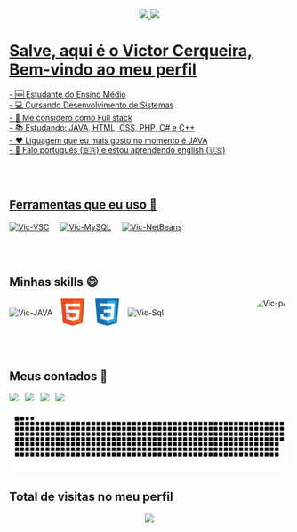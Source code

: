 <div align="center">
  <a href="https://github.com/brenaki">
  <img height="180em" src="https://github-readme-stats.vercel.app/api?username=brenaki&show_icons=true&theme=radical&include_all_commits=true&count_private=true"/>
  <img height="180em" src="https://github-readme-stats.vercel.app/api/top-langs/?username=brenaki&theme=radical"/>
</div>
  
# Salve, aqui é o Victor Cerqueira, Bem-vindo ao meu perfil  
  <div>
- 🆕 Estudante do Ensino Médio<br>
- 💻 Cursando Desenvolvimento de Sistemas<br>
- 🔭 Me considero como Full stack<br>
- 📚 Estudando: JAVA, HTML, CSS, PHP, C# e C++<br>
- ❤️ Liguagem que eu mais gosto no momento é JAVA<br>
- 💬 Falo português (🇧🇷) e estou aprendendo english (🇺🇸)<br>
</div>
  
  <br><br>

## Ferramentas que eu uso 💼
  <div style="display: inline_block">
  <a href="https://code.visualstudio.com/download" target="_blank"><img align="center" alt="Vic-VSC" height="50" width="50" src="https://cdn.discordapp.com/attachments/796077210720272394/903048001549922335/VSC.png"></a>
  &nbsp;&nbsp;&nbsp;
  <a href="https://www.mysql.com/downloads/" target="_blank"><img align="center" alt="Vic-MySQL" height="50" width="50" src="https://cdn.discordapp.com/attachments/796077210720272394/903047997301063720/MY-SQL.png"></a>
  &nbsp;&nbsp;&nbsp;
  <a href="https://netbeans.apache.org/download/index.html" target="_blank"><img align="center" alt="Vic-NetBeans" height="50" width="50" src="https://cdn.discordapp.com/attachments/796077210720272394/903048000178389082/NETBEANS.png"></a>
  </div>

  <br><br>

  ## Minhas skills 😄
<div style="display: inline_block">
  <img align="center" alt="Vic-JAVA" height="50" width="70" src="https://img.shields.io/badge/Java-ED8B00?style=for-the-badge&logo=java&logoColor=white">
  &nbsp;
  <img align="center" alt="Vic-HTML" height="50" width="50" src="https://raw.githubusercontent.com/devicons/devicon/master/icons/html5/html5-original.svg">
  &nbsp;
  <img align="center" alt="Vic-CSS" height="50" width="50" src="https://raw.githubusercontent.com/devicons/devicon/master/icons/css3/css3-original.svg">
  &nbsp;
  <img align="center" alt="Vic-Sql" height="50" width="70" src="https://img.shields.io/badge/MySQL-00000F?style=for-the-badge&logo=mysql&logoColor=white">
  &nbsp;
  <img align="right" alt="Vic-pic" height="150" style="border-radius:50px;" src="https://cdn.discordapp.com/attachments/782912374797500417/901906862889386005/C3Xr.gif"
</div>
  
  <br><br>
  
  ## Meus contados :iphone:
<div>
  <a href="https://instagram.com/victor_angelolc" target="_blank"><img src="https://img.shields.io/badge/-Instagram-%23E4405F?style=for-the-badge&logo=instagram&logoColor=white" target="_blank"></a>
  &nbsp;
  <a href="https://steamcommunity.com/profiles/76561198798646904" target="_blank"><img src="https://img.shields.io/badge/Steam-000000?style=for-the-badge&logo=steam&logoColor=white" target="_blank"></a>
  &nbsp;
  <a href = "mailto:victor.legat.cerqueira@gmail.com"><img src="https://img.shields.io/badge/-Gmail-%23333?style=for-the-badge&logo=gmail&logoColor=white" target="_blank"></a>
  &nbsp;
  <a href="https://www.linkedin.com/in/victor-cerqueira-405055223" target="_blank"><img src="https://img.shields.io/badge/-LinkedIn-%230077B5?style=for-the-badge&logo=linkedin&logoColor=white" target="_blank"></a> 
 
  ![Snake animation](https://github.com/brenaki/brenaki/blob/output/github-contribution-grid-snake.svg)
 
  ## Total de visitas no meu perfil<br>
 <p align="center"> 
   <img alingn="center" src="https://profile-counter.glitch.me/brenaki/count.svg" />
 </p>
  
</div>
